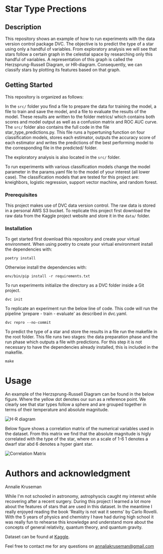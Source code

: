 # Star Type Prections

## Description

This repository shows an example of how to run experiments with the data version control package DVC. 
The objective is to predict the type of a star using only a handful of variables. 
From exploratory analysis we will see that stars follow a certain graph in the celestial space by researching only this handful of variables. A representation of this graph is called the Herzsprung-Russell Diagram, or HR-diagram. Consequently, we can classify stars by plotting its features based on that graph.


## Getting Started

This repository is organized as follows: 

In the `src/` folder you find a file to prepare the data for training the model, a file to train and save the model, and a file to evaluate the results of the model. These results are written to the folder metrics/ which contains both scores and model output as well as a confusion matrix and ROC AUC curve. 
The `src/` folder also contains the full code in the file star_type_predictions.py. This file runs a hypertuning function on four classification models, stores each estimator, outputs the accuracy score of each estimator and writes the predictions of the best performing model to the corresponding file in the predicted/ folder.

The exploratory analysis is also located in the `src/` folder. 

To run experiments with various classification models change the model parameter in the params.yaml file to the model of your interest (all lower case). The classification models that are tested for this project are: kneighbors, logistic regression, support vector machine, and random forest.   


### Prerequisites

This project makes use of DVC data version control. The raw data is stored in a personal AWS S3 bucket. To replicate this project first download the raw data from the Kaggle project website and store it in the `data/` folder.


### Installation

To get started first download this repository and create your virtual environment. 
When using poetry to create your virtual environment install the dependencies with:

```poetry install```

Otherwise install the dependencies with:

```env/bin/pip install -r requirements.txt```


To run experiments initialize the directory as a DVC folder inside a Git project. 

```dvc init``` 

To replicate an experiment run the below line of code. This code will run the pipeline 'prepare - train - evaluate' as described in dvc.yaml.

```dvc repro --no-commit```


To predict the type of a star and store the results in a file run the makefile in the root folder. This file runs two stages: the data preparation phase and the run phase which outputs a file with predictions. For this step it is not necessary to have the dependencies already installed, this is included in the makefile.

```make```

	
# Usage

An example of the Herzsprung-Russell Diagram can be found in the below figure. Where the yellow dot denotes our sun as a reference point. We clearly see that star types follow a sphere and are grouped together in terms of their temperature and absolute magnitude. 

![H-R diagram](https://github.com/annalieNK/star-types/blob/main/figures/hr_diagram.png?raw=true) 

Below figure shows a correlation matrix of the numerical variables used in the dataset. From this matrix we find that the absolute magnitude is higly correlated with the type of the star, where on a scale of 1-6 1 denotes a dwarf star abd 6 denotes a hyper giant star. 

![Correlation Matrix](https://github.com/annalieNK/star-types/blob/main/figures/correlation_matrix.png?raw=true) 


# Authors and acknowledgment

Annalie Kruseman

While I'm not schooled in astronomy, astrophyscis caught my interest while recovering after a recent surgery. During this project I learned a lot more about the features of stars that are used in this dataset. In the meantime I really enjoyed reading the book 'Reality is not wat it seems' by Carlo Rovelli. With the 5 years of physics and chemistry I have had during high school it was really fun to rehearse this knowledge and understand more about the concepts of general relativity, quantum theory, and quantum gravity. 

Dataset can be found at [Kaggle](https://www.kaggle.com/deepu1109/star-dataset).

Feel free to contact me for any questions on annaliakruseman@gmail.com